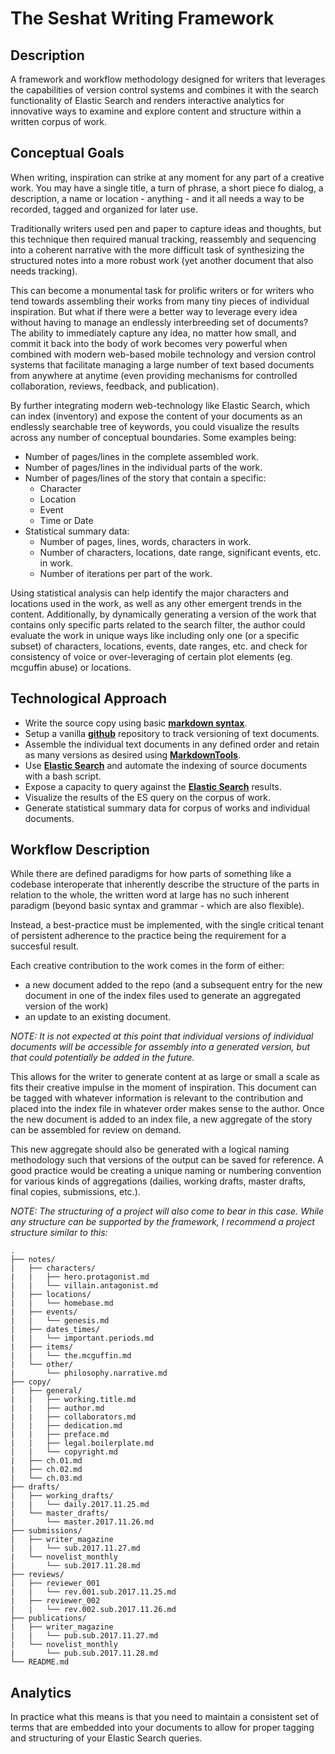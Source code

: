 # The Seshat Writing Framework

## Description

A framework and workflow methodology designed for writers that leverages the capabilities of version control systems and combines it with the search functionality of Elastic Search and renders interactive analytics for innovative ways to examine and explore content and structure within a written corpus of work.

## Conceptual Goals

When writing, inspiration can strike at any moment for any part of a creative work. You may have a single title, a turn of phrase, a short piece fo dialog, a description, a name or location - anything - and it all needs a way to be recorded, tagged and organized for later use.

Traditionally writers used pen and paper to capture ideas and thoughts, but this technique then required manual tracking, reassembly and sequencing into a coherent narrative with the more difficult task of synthesizing the structured notes into a more robust work (yet another document that also needs tracking).

This can become a monumental task for prolific writers or for writers who tend towards assembling their works from many tiny pieces of individual inspiration. But what if there were a better way to leverage every idea without having to manage an endlessly interbreeding set of documents? The ability to immediately capture any idea, no matter how small, and commit it back into the body of work becomes very powerful when combined with modern web-based mobile technology and version control systems that facilitate managing a large number of text based documents from anywhere at anytime (even providing mechanisms for controlled collaboration, reviews, feedback, and publication).

By further integrating modern web-technology like Elastic Search, which can index (inventory) and expose the content of your documents as an endlessly searchable tree of keywords, you could visualize the results across any number of conceptual boundaries. Some examples being:

  - Number of pages/lines in the complete assembled work.
  - Number of pages/lines in the individual parts of the work.
  - Number of pages/lines of the story that contain a specific:
    - Character
    - Location
    - Event
    - Time or Date
  - Statistical summary data:
    - Number of pages, lines, words, characters in work.
    - Number of characters, locations, date range, significant events, etc. in work.
    - Number of iterations per part of the work.

Using statistical analysis can help identify the major characters and locations used in the work, as well as any other emergent trends in the content. Additionally, by dynamically generating a version of the work that contains only specific parts related to the search filter, the author could evaluate the work in unique ways like including only one (or a specific subset) of characters, locations, events, date ranges, etc. and check for consistency of voice or over-leveraging of certain plot elements (eg. mcguffin abuse) or locations.

## Technological Approach

- Write the source copy using basic __[markdown syntax](https://guides.github.com/features/mastering-markdown/)__.
- Setup a vanilla __[github](https://github.com/)__ repository to track versioning of text documents.
- Assemble the individual text documents in any defined order and retain as many versions as desired using __[MarkdownTools](https://github.com/taoteg/MarkdownTools)__.
- Use __[Elastic Search](https://www.elastic.co/products/elasticsearch)__ and automate the indexing of source documents with a bash script.
- Expose a capacity to query against the __[Elastic Search](https://www.elastic.co/products/elasticsearch)__ results.
- Visualize the results of the ES query on the corpus of work.
- Generate statistical summary data for corpus of works and individual documents.

## Workflow Description

While there are defined paradigms for how parts of something like a codebase interoperate that inherently describe the structure of the parts in relation to the whole, the written word at large has no such inherent paradigm (beyond basic syntax and grammar - which are also flexible).

Instead, a best-practice must be implemented, with the single critical tenant of persistent adherence to the practice being the requirement for a succesful result.

Each creative contribution to the work comes in the form of either:

  - a new document added to the repo (and a subsequent entry for the new document in one of the index files used to generate an aggregated version of the work)
  - an update to an existing document.

*NOTE: It is not expected at this point that individual versions of individual documents will be accessible for assembly into a generated version, but that could potentially be added in the future.*

This allows for the writer to generate content at as large or small a scale as fits their creative impulse in the moment of inspiration. This document can be tagged with whatever information is relevant to the contribution and placed into the index file in whatever order makes sense to the author. Once the new document is added to an index file, a new aggregate of the story can be assembled for review on demand.

This new aggregate should also be generated with a logical naming methodology such that versions of the output can be saved for reference. A good practice would be creating a unique naming or numbering convention for various kinds of aggregations (dailies, working drafts, master drafts, final copies, submissions, etc.).

*NOTE: The structuring of a project will also come to bear in this case. While any structure can be supported by the framework, I recommend a project structure similar to this:*

```
.
├── notes/
|   ├── characters/
|   |   ├── hero.protagonist.md
|   |   └── villain.antagonist.md
|   ├── locations/
|   |   └── homebase.md
|   ├── events/
|   |   └── genesis.md
|   ├── dates_times/
|   |   └── important.periods.md
|   ├── items/
|   |   └── the.mcguffin.md
|   └── other/
|       └── philosophy.narrative.md
├── copy/
|   ├── general/
|   |   ├── working.title.md
|   |   ├── author.md
|   |   ├── collaborators.md
|   |   ├── dedication.md
|   |   ├── preface.md
|   |   ├── legal.boilerplate.md
|   |   └── copyright.md
|   ├── ch.01.md
|   ├── ch.02.md
|   └── ch.03.md
├── drafts/
|   ├── working_drafts/
|   |   └── daily.2017.11.25.md
|   └── master_drafts/
|       └── master.2017.11.26.md
├── submissions/
|   ├── writer_magazine
|   |   └── sub.2017.11.27.md
|   └── novelist_monthly
|       └── sub.2017.11.28.md
├── reviews/
|   ├── reviewer_001
|   |   └── rev.001.sub.2017.11.25.md
|   ├── reviewer_002
|   |   └── rev.002.sub.2017.11.26.md
├── publications/
|   ├── writer_magazine
|   |   └── pub.sub.2017.11.27.md
|   └── novelist_monthly
|       └── pub.sub.2017.11.28.md
└── README.md
```

## Analytics

In practice what this means is that you need to maintain a consistent set of terms that are embedded into your documents to allow for proper tagging and structuring of your Elastic Search queries.

